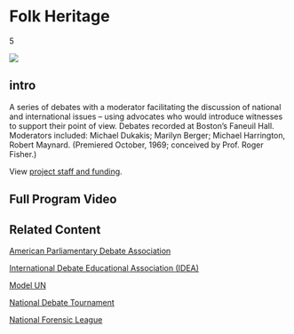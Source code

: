 # Folk Heritage

5

![](https://s3.amazonaws.com/openvault.wgbh.org/special_collections/advocates/advocates-q-50.jpg)

## intro

A series of debates with a moderator facilitating the discussion of national 
and international issues – using advocates who would introduce witnesses to 
support their point of view. Debates recorded at Boston’s Faneuil Hall. 
Moderators included: Michael Dukakis; Marilyn Berger; Michael Harrington, 
Robert Maynard. (Premiered October, 1969; conceived by Prof. Roger Fisher.)

View [project staff and funding](/credits/credits-advocates).

## Full Program Video

[](http://localhost:3000/catalog?f[special_collection_tags][]=advocates_full_program)

## Related Content

[American Parliamentary Debate Association](http://www.apdaweb.org/)

[International Debate Educational Association (IDEA)](http://idebate.org/)

[Model UN](http://www.nmun.org/)

[National Debate Tournament](http://groups.wfu.edu/NDT/)

[National Forensic League](http://www.speechanddebate.org/)
